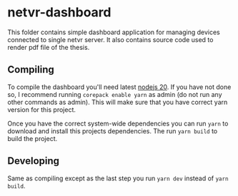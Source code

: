 # netvr-dashboard

This folder contains simple dashboard application for managing devices connected to single netvr server. It also contains source code used to render pdf file of the thesis.

## Compiling

To compile the dashboard you'll need latest [nodejs 20](https://nodejs.org/en/).
If you have not done so, I recommend running `corepack enable yarn` as admin (do not run any other commands as admin). This will make sure that you have correct yarn version for this project.

Once you have the correct system-wide dependencies you can run `yarn` to download and install this projects dependencies. The run `yarn build` to build the project.

## Developing

Same as compiling except as the last step you run `yarn dev` instead of `yarn build`.
